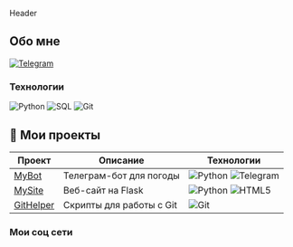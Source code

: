 Header

## Обо мне
[![Telegram](https://img.shields.io/badge/Telegram-26A5E4?style=for-the-badge&logo=telegram&logoColor=white)](https://t.me/nikitakargaltsev)

### Технологии
![Python](https://img.shields.io/badge/Python-3776AB?style=for-the-badge&logo=python&logoColor=white)
![SQL](https://img.shields.io/badge/SQL-336791?style=for-the-badge&logo=postgresql&logoColor=white)
![Git](https://img.shields.io/badge/Git-F05032?style=for-the-badge&logo=git&logoColor=white)

## 🌟 Мои проекты

| Проект | Описание | Технологии |
|--------|----------|------------|
| [MyBot](https://github.com/username/mybot) | Телеграм-бот для погоды | ![Python](https://img.shields.io/badge/Python-3776AB?style=flat&logo=python&logoColor=white) ![Telegram](https://img.shields.io/badge/Telegram-26A5E4?style=flat&logo=telegram&logoColor=white) |
| [MySite](https://github.com/username/mysite) | Веб-сайт на Flask | ![Python](https://img.shields.io/badge/Python-3776AB?style=flat&logo=python&logoColor=white) ![HTML5](https://img.shields.io/badge/HTML5-E34F26?style=flat&logo=html5&logoColor=white) |
| [GitHelper](https://github.com/username/githelper) | Скрипты для работы с Git | ![Git](https://img.shields.io/badge/Git-F05032?style=flat&logo=git&logoColor=white) |

### Мои соц сети
